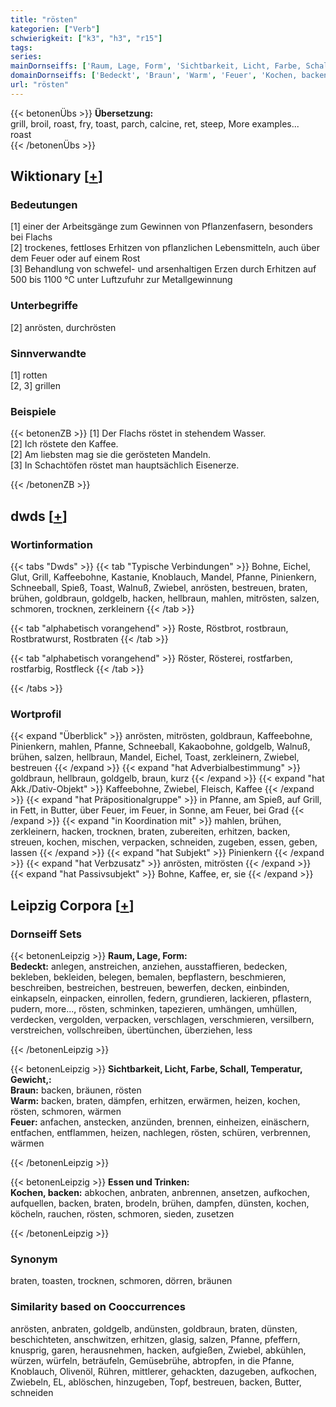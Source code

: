 ```yaml
---
title: "rösten"
kategorien: ["Verb"]
schwierigkeit: ["k3", "h3", "r15"]
tags:
series:
mainDornseiffs: ['Raum, Lage, Form', 'Sichtbarkeit, Licht, Farbe, Schall, Temperatur, Gewicht,', 'Essen und Trinken']
domainDornseiffs: ['Bedeckt', 'Braun', 'Warm', 'Feuer', 'Kochen, backen']
url: "rösten"
---
```


{{< betonenÜbs >}}
**Übersetzung:**  
grill, broil, roast, fry, toast, parch, calcine, ret, steep, More examples...  
roast  
{{< /betonenÜbs >}}

## Wiktionary [[+](https://de.wiktionary.org/wiki/rösten)]

### Bedeutungen
[1] einer der Arbeitsgänge zum Gewinnen von Pflanzenfasern, besonders bei Flachs  
[2] trockenes, fettloses Erhitzen von pflanzlichen Lebensmitteln, auch über dem Feuer oder auf einem Rost  
[3] Behandlung von schwefel- und arsenhaltigen Erzen durch Erhitzen auf 500 bis 1100 °C unter Luftzufuhr zur Metallgewinnung  

### Unterbegriffe
[2] anrösten, durchrösten  

### Sinnverwandte
[1] rotten  
[2, 3] grillen  

### Beispiele
{{< betonenZB >}}
[1] Der Flachs röstet in stehendem Wasser.  
[2] Ich röstete den Kaffee.  
[2] Am liebsten mag sie die gerösteten Mandeln.  
[3] In Schachtöfen röstet man hauptsächlich Eisenerze.  

{{< /betonenZB >}}


## dwds [[+](https://www.dwds.de/wb/rösten)]

### Wortinformation
{{< tabs "Dwds" >}}
{{< tab "Typische Verbindungen" >}}
Bohne, Eichel, Glut, Grill, Kaffeebohne, Kastanie, Knoblauch, Mandel, Pfanne, Pinienkern, Schneeball, Spieß, Toast, Walnuß, Zwiebel, anrösten, bestreuen, braten, brühen, goldbraun, goldgelb, hacken, hellbraun, mahlen, mitrösten, salzen, schmoren, trocknen, zerkleinern
{{< /tab >}}

{{< tab "alphabetisch vorangehend" >}}
Roste, Röstbrot, rostbraun, Rostbratwurst, Rostbraten
{{< /tab >}}

{{< tab "alphabetisch vorangehend" >}}
Röster, Rösterei, rostfarben, rostfarbig, Rostfleck
{{< /tab >}}

{{< /tabs >}}

### Wortprofil
{{< expand "Überblick" >}} anrösten, mitrösten, goldbraun, Kaffeebohne, Pinienkern, mahlen, Pfanne, Schneeball, Kakaobohne, goldgelb, Walnuß, brühen, salzen, hellbraun, Mandel, Eichel, Toast, zerkleinern, Zwiebel, bestreuen {{< /expand >}}
{{< expand "hat Adverbialbestimmung" >}} goldbraun, hellbraun, goldgelb, braun, kurz {{< /expand >}}
{{< expand "hat Akk./Dativ-Objekt" >}} Kaffeebohne, Zwiebel, Fleisch, Kaffee {{< /expand >}}
{{< expand "hat Präpositionalgruppe" >}} in Pfanne, am Spieß, auf Grill, in Fett, in Butter, über Feuer, im Feuer, in Sonne, am Feuer, bei Grad {{< /expand >}}
{{< expand "in Koordination mit" >}} mahlen, brühen, zerkleinern, hacken, trocknen, braten, zubereiten, erhitzen, backen, streuen, kochen, mischen, verpacken, schneiden, zugeben, essen, geben, lassen {{< /expand >}}
{{< expand "hat Subjekt" >}} Pinienkern {{< /expand >}}
{{< expand "hat Verbzusatz" >}} anrösten, mitrösten {{< /expand >}}
{{< expand "hat Passivsubjekt" >}} Bohne, Kaffee, er, sie {{< /expand >}}

## Leipzig Corpora [[+](https://corpora.uni-leipzig.de/en/res?word=rösten&corpusId=deu_newscrawl-public_2018)]

### Dornseiff Sets
{{< betonenLeipzig >}}
**Raum, Lage, Form:**  
**Bedeckt:** anlegen, anstreichen, anziehen, ausstaffieren, bedecken, bekleben, bekleiden, belegen, bemalen, bepflastern, beschmieren, beschreiben, bestreichen, bestreuen, bewerfen, decken, einbinden, einkapseln, einpacken, einrollen, federn, grundieren, lackieren, pflastern, pudern, more..., rösten, schminken, tapezieren, umhängen, umhüllen, verdecken, vergolden, verpacken, verschlagen, verschmieren, versilbern, verstreichen, vollschreiben, übertünchen, überziehen, less  

{{< /betonenLeipzig >}}


{{< betonenLeipzig >}}
**Sichtbarkeit, Licht, Farbe, Schall, Temperatur, Gewicht,:**  
**Braun:** backen, bräunen, rösten  
**Warm:** backen, braten, dämpfen, erhitzen, erwärmen, heizen, kochen, rösten, schmoren, wärmen  
**Feuer:** anfachen, anstecken, anzünden, brennen, einheizen, einäschern, entfachen, entflammen, heizen, nachlegen, rösten, schüren, verbrennen, wärmen  

{{< /betonenLeipzig >}}


{{< betonenLeipzig >}}
**Essen und Trinken:**  
**Kochen, backen:** abkochen, anbraten, anbrennen, ansetzen, aufkochen, aufquellen, backen, braten, brodeln, brühen, dampfen, dünsten, kochen, köcheln, rauchen, rösten, schmoren, sieden, zusetzen  

{{< /betonenLeipzig >}}

### Synonym
braten, toasten, trocknen, schmoren, dörren, bräunen


### Similarity based on Cooccurrences
anrösten, anbraten, goldgelb, andünsten, goldbraun, braten, dünsten, beschichteten, anschwitzen, erhitzen, glasig, salzen, Pfanne, pfeffern, knusprig, garen, herausnehmen, hacken, aufgießen, Zwiebel, abkühlen, würzen, würfeln, beträufeln, Gemüsebrühe, abtropfen, in die Pfanne, Knoblauch, Olivenöl, Rühren, mittlerer, gehackten, dazugeben, aufkochen, Zwiebeln, EL, ablöschen, hinzugeben, Topf, bestreuen, backen, Butter, schneiden

